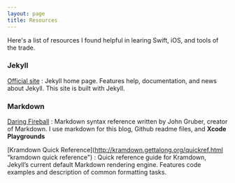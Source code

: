 ```yaml
---
layout: page
title: Resources
---
```


Here's a list of resources I found helpful in learing Swift, iOS, and tools of the trade.

### Jekyll

[Official site](http://jekyllrb.com/ "Official Jekyll site")
: Jekyll home page. Features help, documentation, and news about Jekyll. This site is built with Jekyll.

### Markdown

[Daring Fireball](http://daringfireball.net/projects/markdown/syntax "markdown syntax")
: Markdown syntax reference written by John Gruber, creator of Markdown. I use markdown for this blog, Github readme files, and **Xcode Playgrounds**

[Kramdown Quick Reference](http://kramdown.gettalong.org/quickref.html “kramdown quick reference") 
: Quick reference guide for Kramdown, Jekyll’s current default Markdown rendering engine. Features code examples and description of common formatting tasks.  
